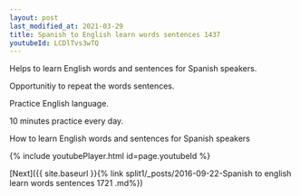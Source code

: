 ```yaml
---
layout: post
last_modified_at: 2021-03-29
title: Spanish to English learn words sentences 1437 
youtubeId: LCDlTvs3wTQ
---
```

 
 
Helps to learn English words and sentences for Spanish speakers.

Opportunitiy to repeat the words sentences. 

Practice English language. 
 
10 minutes practice every day. 
 
How to learn English words and sentences for Spanish speakers 
 
{% include youtubePlayer.html id=page.youtubeId %}
 
 
[Next]({{ site.baseurl }}{% link  split1/_posts/2016-09-22-Spanish to english learn words sentences 1721 .md%})
 
